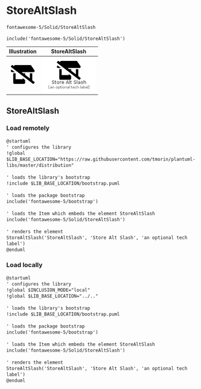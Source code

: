 # StoreAltSlash


```text
fontawesome-5/Solid/StoreAltSlash
```

```text
include('fontawesome-5/Solid/StoreAltSlash')
```



| Illustration | StoreAltSlash |
| :---: | :---: |
| ![illustration for Illustration](../../fontawesome-5/Solid/StoreAltSlash.png) | ![illustration for StoreAltSlash](../../fontawesome-5/Solid/StoreAltSlash.Local.png) |




## StoreAltSlash

### Load remotely
```plantuml
@startuml
' configures the library
!global $LIB_BASE_LOCATION="https://raw.githubusercontent.com/tmorin/plantuml-libs/master/distribution"

' loads the library's bootstrap
!include $LIB_BASE_LOCATION/bootstrap.puml

' loads the package bootstrap
include('fontawesome-5/bootstrap')

' loads the Item which embeds the element StoreAltSlash
include('fontawesome-5/Solid/StoreAltSlash')

' renders the element
StoreAltSlash('StoreAltSlash', 'Store Alt Slash', 'an optional tech label')
@enduml
```

### Load locally
```plantuml
@startuml
' configures the library
!global $INCLUSION_MODE="local"
!global $LIB_BASE_LOCATION="../.."

' loads the library's bootstrap
!include $LIB_BASE_LOCATION/bootstrap.puml

' loads the package bootstrap
include('fontawesome-5/bootstrap')

' loads the Item which embeds the element StoreAltSlash
include('fontawesome-5/Solid/StoreAltSlash')

' renders the element
StoreAltSlash('StoreAltSlash', 'Store Alt Slash', 'an optional tech label')
@enduml
```

